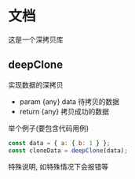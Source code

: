 # 文档

这是一个深拷贝库

## deepClone

实现数据的深拷贝

- param {any} data 待拷贝的数据
- return {any} 拷贝成功的数据

举个例子(要包含代码用例)

```js
const data = { a: { b: 1 } };
const cloneData = deepClone(data);
```

特殊说明, 如特殊情况下会报错等
